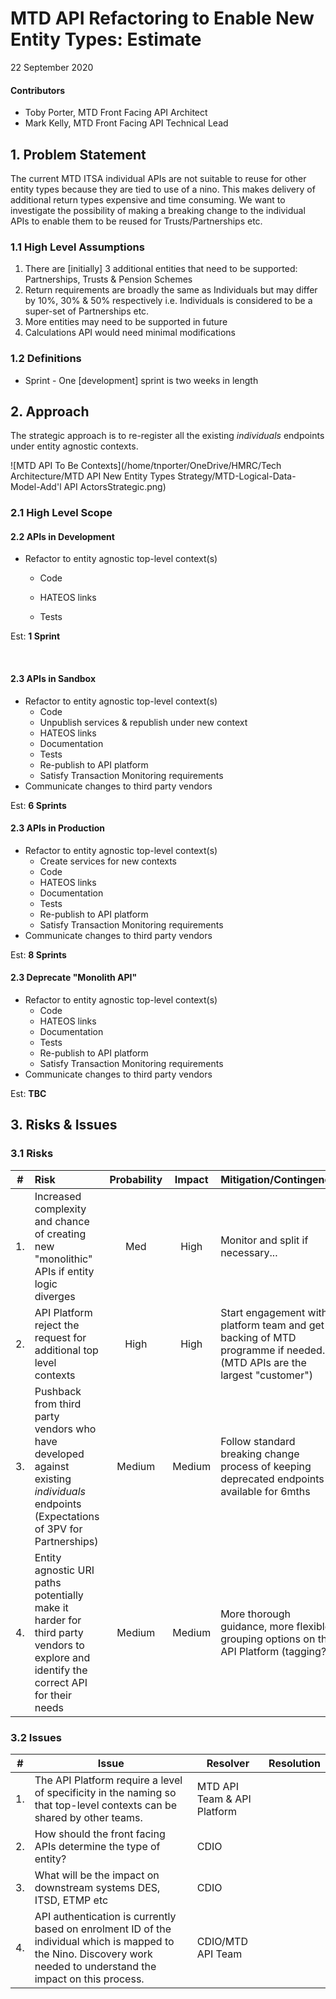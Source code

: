 # MTD API Refactoring to Enable New Entity Types: Estimate



22 September 2020

#### Contributors

- Toby Porter, MTD Front Facing API Architect
- Mark Kelly, MTD Front Facing API Technical Lead



## 1. Problem Statement

The current MTD ITSA individual APIs are not suitable to reuse for other entity types because they are tied to use of a nino. This makes delivery of additional return types expensive and time consuming.  We want to investigate the possibility of making a breaking change to the individual APIs to enable them to be reused for Trusts/Partnerships etc.



### 1.1 High Level Assumptions

1. There are [initially] 3 additional entities that need to be supported: Partnerships, Trusts & Pension Schemes
2. Return requirements are broadly the same as Individuals but may differ by 10%, 30% & 50% respectively i.e. Individuals is considered to be a super-set of Partnerships etc.
3. More entities may need to be supported in future
4. Calculations API would need minimal modifications



### 1.2 Definitions

- Sprint - One [development] sprint is two weeks in length



## 2. Approach

The strategic approach is to re-register all the existing *individuals* endpoints under entity agnostic contexts.



![MTD API To Be Contexts](/home/tnporter/OneDrive/HMRC/Tech Architecture/MTD API New Entity Types Strategy/MTD-Logical-Data-Model-Add'l API ActorsStrategic.png)



### 2.1 High Level Scope

#### 2.2 APIs in Development

- Refactor to entity agnostic top-level context(s)

  - Code

  - HATEOS links

  - Tests
  
    

Est: **1 Sprint**

​    

#### 2.3 APIs in Sandbox

- Refactor to entity agnostic top-level context(s)
  - Code
  - Unpublish services & republish under new context
  - HATEOS links
  - Documentation
  - Tests
  - Re-publish to API platform
  - Satisfy Transaction Monitoring requirements
- Communicate changes to third party vendors



Est: **6 Sprints**



#### 2.3 APIs in Production

- Refactor to entity agnostic top-level context(s)
  - Create services for new contexts
  - Code
  - HATEOS links
  - Documentation
  - Tests
  - Re-publish to API platform
  - Satisfy Transaction Monitoring requirements
- Communicate changes to third party vendors



Est: **8 Sprints**



#### 2.3 Deprecate "Monolith API" 

- Refactor to entity agnostic top-level context(s)
  - Code
  - HATEOS links
  - Documentation
  - Tests
  - Re-publish to API platform
  - Satisfy Transaction Monitoring requirements
- Communicate changes to third party vendors

Est: **TBC**




## 3. Risks & Issues

### 3.1 Risks



| #  | Risk                                      | Probability | Impact | Mitigation/Contingency                               |
| -- | :---------------------------------------- |:----------: | :----: | :--------------------------------------------------- |
| 1. | Increased complexity and chance of creating new "monolithic" APIs if entity logic diverges | Med | High | Monitor and split if necessary... |
| 2. | API Platform reject the request for additional top level contexts | High | High | Start engagement with platform team and get backing of MTD programme if needed. (MTD APIs are the largest "customer") |
| 3. | Pushback from third party vendors who have developed against existing *individuals* endpoints (Expectations of 3PV for Partnerships) | Medium | Medium | Follow standard breaking change process of keeping deprecated endpoints available for 6mths |
| 4. | Entity agnostic URI paths potentially make it harder for third party vendors to explore and identify the correct API for their needs | Medium | Medium | More thorough guidance, more flexible grouping options on the API Platform (tagging?). |



### 3.2 Issues

| #    | Issue                                                        | Resolver                    | Resolution |
| ---- | ------------------------------------------------------------ | --------------------------- | ---------- |
| 1.   | The API Platform require a level of specificity in the naming so that top-level contexts can be shared by other teams. | MTD API Team & API Platform |            |
| 2.   | How should the front facing APIs determine the type of entity? | CDIO                        |            |
| 3.   | What will be the impact on downstream systems DES, ITSD, ETMP etc | CDIO                        |            |
| 4.   | API authentication is currently based on enrolment ID of the individual which is mapped to the Nino.  Discovery work needed to understand the impact on this process. | CDIO/MTD API Team           |            |


